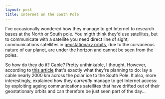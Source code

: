 ```yaml
---
layout: post
title: Internet on the South Pole
---
```


I've occasionally wondered how they manage to get Internet to research bases at the North or South pole. You migth think they'd use satellites, but to communicate with a satellite you need direct line of sight; communications satellites in <a href="http://en.wikipedia.org/wiki/Geostationary">geostationary orbits</a>, due to the curvaceous nature of our planet, are under the horizon and cannot be seen from the poles.

So how do they do it? Cable? Pretty unthinkable, I thought. However, according to <a href="http://news.bbc.co.uk/1/hi/sci/tech/2207259.stm">this article</a> that's exactly what they're planning to do: lay a cable nearly 2000 km across the polar ice to the South Pole. It also, more interestingly, explained how they <em>currently</em> manage to get Internet access: by exploiting ageing communications satellites that have drifted out of their geostationary orbits and can therefore be just seen part of the day...
